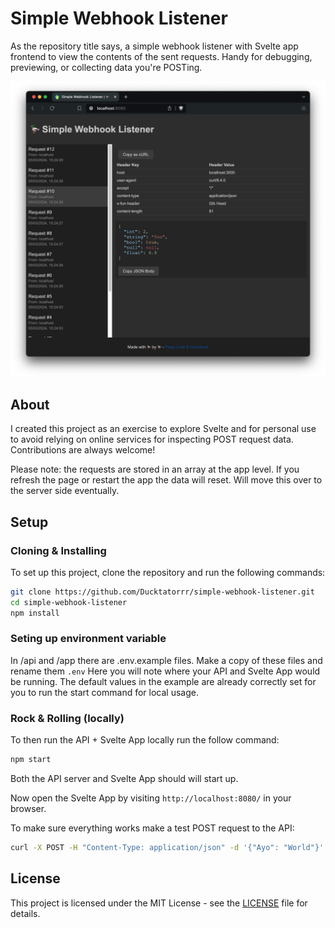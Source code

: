 # Simple Webhook Listener

As the repository title says, a simple webhook listener with Svelte app frontend to view the contents of the sent requests. Handy for debugging, previewing, or collecting data you're POSTing.

![alt text](/images/screenshot.png)

## About

I created this project as an exercise to explore Svelte and for personal use to avoid relying on online services for inspecting POST request data. Contributions are always welcome!

Please note: the requests are stored in an array at the app level. If you refresh the page or restart the app the data will reset. Will move this over to the server side eventually.

## Setup

### Cloning & Installing

To set up this project, clone the repository and run the following commands:

```bash
git clone https://github.com/Ducktatorrr/simple-webhook-listener.git
cd simple-webhook-listener
npm install
```

### Seting up environment variable

In /api and /app there are .env.example files.
Make a copy of these files and rename them `.env`
Here you will note where your API and Svelte App would be running.
The default values in the example are already correctly set for you to run the start command for local usage.

### Rock & Rolling (locally)

To then run the API + Svelte App locally run the follow command:

```bash
npm start
```

Both the API server and Svelte App should will start up.

Now open the Svelte App by visiting `http://localhost:8080/` in your browser.

To make sure everything works make a test POST request to the API:

```bash
curl -X POST -H "Content-Type: application/json" -d '{"Ayo": "World"}' http://localhost:3000
```

## License

This project is licensed under the MIT License - see the [LICENSE](/LICENSE) file for details.
